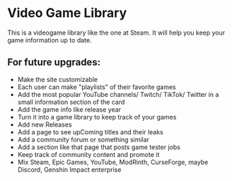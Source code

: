 # Video Game Library
This is a videogame library like the one at Steam.
It will help you keep your game information up to date.

## For future upgrades:
- Make the site customizable
- Each user can make "playlists" of their favorite games
- Add the most popular YouTube channels/ Twitch/ TikTok/ Twitter in a small information section of the card
- Add the game info like release year
- Turn it into a game library to keep track of your games
- Add new Releases
- Add a page to see upComing titles and their leaks
- Add a community forum or something similar
- Add a section like that page that posts game tester jobs
- Keep track of community content and promote it
- Mix Steam, Epic Games, YouTube, ModRinth, CurseForge, maybe Discord, Genshin Impact enterprise

